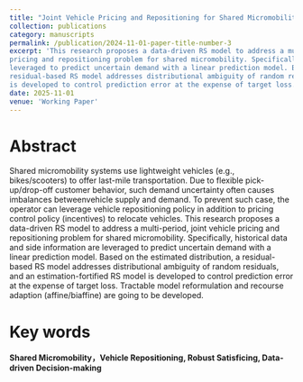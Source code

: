 ```yaml
---
title: "Joint Vehicle Pricing and Repositioning for Shared Micromobility: Prediction, Robustness and Decision-dependency"
collection: publications
category: manuscripts
permalink: /publication/2024-11-01-paper-title-number-3
excerpt: 'This research proposes a data-driven RS model to address a multi-period, joint vehicle
pricing and repositioning problem for shared micromobility. Specifically, historical data and side information are
leveraged to predict uncertain demand with a linear prediction model. Based on the estimated distribution, a
residual-based RS model addresses distributional ambiguity of random residuals, and an estimation-fortified RS model
is developed to control prediction error at the expense of target loss.'
date: 2025-11-01
venue: 'Working Paper'
---
```


# Abstract

Shared micromobility systems use lightweight vehicles (e.g., bikes/scooters) to offer last-mile transportation. Due to flexible pick-up/drop-off customer behavior, such demand uncertainty often causes imbalances betweenvehicle supply and demand. To prevent such case, the operator can leverage vehicle repositioning policy in addition
to pricing control policy (incentives) to relocate vehicles. This research proposes a data-driven RS model to address a multi-period, joint vehicle
pricing and repositioning problem for shared micromobility. Specifically, historical data and side information are leveraged to predict uncertain demand with a linear prediction model. Based on the estimated distribution, a residual-based RS model addresses distributional ambiguity of random residuals, and an estimation-fortified RS model is developed to control prediction error at the expense of target loss. Tractable model reformulation and recourse adaption (affine/biaffine) are going to be developed.



# Key words

**Shared Micromobility，Vehicle Repositioning, Robust Satisficing, Data-driven Decision-making**
